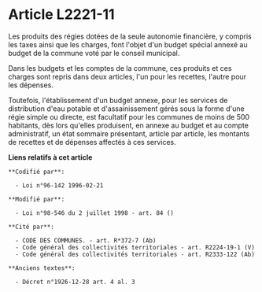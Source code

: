 # Article L2221-11

Les produits des régies dotées de la seule autonomie financière, y compris les taxes ainsi que les charges, font l'objet d'un
budget spécial annexé au budget de la commune voté par le conseil municipal.

Dans les budgets et les comptes de la commune, ces produits et ces charges sont repris dans deux articles, l'un pour les
recettes, l'autre pour les dépenses.

Toutefois, l'établissement d'un budget annexe, pour les services de distribution d'eau potable et d'assainissement gérés sous
la forme d'une régie simple ou directe, est facultatif pour les communes de moins de 500 habitants, dès lors qu'elles
produisent, en annexe au budget et au compte administratif, un état sommaire présentant, article par article, les montants de
recettes et de dépenses affectés à ces services.

**Liens relatifs à cet article**

	**Codifié par**:

	  - Loi n°96-142 1996-02-21

	**Modifié par**:

	  - Loi n°98-546 du 2 juillet 1998 - art. 84 ()

	**Cité par**:

	  - CODE DES COMMUNES. - art. R*372-7 (Ab)
	  - Code général des collectivités territoriales - art. R2224-19-1 (V)
	  - Code général des collectivités territoriales - art. R2333-122 (Ab)

	**Anciens textes**:

	  - Décret n°1926-12-28 art. 4 al. 3
